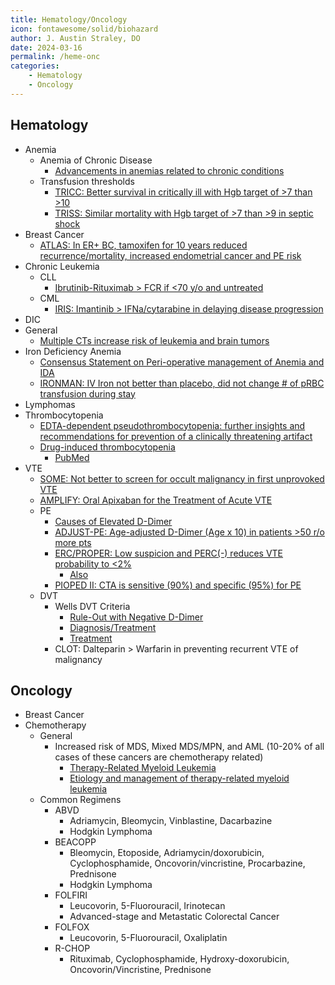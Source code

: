 ```yaml
---
title: Hematology/Oncology
icon: fontawesome/solid/biohazard
author: J. Austin Straley, DO
date: 2024-03-16
permalink: /heme-onc
categories:
    - Hematology
    - Oncology
---
```


## Hematology

- Anemia
    - Anemia of Chronic Disease
        - [Advancements in anemias related to chronic conditions][1]
    - Transfusion thresholds
        - [TRICC: Better survival in critically ill with Hgb target of >7 than >10][3]
        - [TRISS: Similar mortality with Hgb target of >7 than >9 in septic shock][4]
- Breast Cancer
    - [ATLAS: In ER+ BC, tamoxifen for 10 years reduced recurrence/mortality, increased endometrial cancer and PE risk][5]
- Chronic Leukemia
    - CLL
        - [Ibrutinib-Rituximab > FCR if <70 y/o and untreated][6]
    - CML
        - [IRIS: Imantinib > IFNa/cytarabine in delaying disease progression][7]
- DIC
- General
    - [Multiple CTs increase risk of leukemia and brain tumors][2]
- Iron Deficiency Anemia
    - [Consensus Statement on Peri-operative management of Anemia and IDA][8]
    - [IRONMAN: IV Iron not better than placebo, did not change # of pRBC transfusion during stay][9]
- Lymphomas
- Thrombocytopenia
    - [EDTA-dependent pseudothrombocytopenia: further insights and recommendations for prevention of a clinically threatening artifact][10]
    - [Drug-induced thrombocytopenia][11]
        - [PubMed][12]
- VTE
    - [SOME: Not better to screen for occult malignancy in first unprovoked VTE][13]
    - [AMPLIFY: Oral Apixaban for the Treatment of Acute VTE][14]
    - PE
        - [Causes of Elevated D-Dimer][15]
        - [ADJUST-PE: Age-adjusted D-Dimer (Age x 10) in patients >50 r/o more pts][16]
        - [ERC/PROPER: Low suspicion and PERC(-) reduces VTE probability to <2%][17]
            - [Also][20]
        - [PIOPED II: CTA is sensitive (90%) and specific (95%) for PE][18]
    - DVT
        - Wells DVT Criteria
            - [Rule-Out with Negative D-Dimer][19]
            - [Diagnosis/Treatment][21]
            - [Treatment][23]
        - CLOT: Dalteparin > Warfarin in preventing recurrent VTE of malignancy

## Oncology

- Breast Cancer
- Chemotherapy
    - General
        - Increased risk of MDS, Mixed MDS/MPN, and AML (10-20% of all cases of these cancers are chemotherapy related)
            - [Therapy-Related Myeloid Leukemia][22]
            - [Etiology and management of therapy-related myeloid leukemia][24]
    - Common Regimens
        - ABVD
            - Adriamycin, Bleomycin, Vinblastine, Dacarbazine
            - Hodgkin Lymphoma
        - BEACOPP
            - Bleomycin, Etoposide, Adriamycin/doxorubicin, Cyclophosphamide, Oncovorin/vincristine, Procarbazine, Prednisone
            - Hodgkin Lymphoma
        - FOLFIRI
            - Leucovorin, 5-Fluorouracil, Irinotecan
            - Advanced-stage and Metastatic Colorectal Cancer
        - FOLFOX
            - Leucovorin, 5-Fluorouracil, Oxaliplatin
        - R-CHOP
            - Rituximab, Cyclophosphamide, Hydroxy-doxorubicin, Oncovorin/Vincristine, Prednisone

[1]: https://pubmed.ncbi.nlm.nih.gov/20618092/
[2]: https://www.thelancet.com/journals/lancet/article/PIIS0140-6736(12)60815-0/fulltext/
[3]: https://pubmed.ncbi.nlm.nih.gov/9971864/{:target="_blank"}
[4]: https://pubmed.ncbi.nlm.nih.gov/25270275/{:target="_blank"}
[5]: https://pubmed.ncbi.nlm.nih.gov/23219286/{:target="_blank"}
[6]: https://pubmed.ncbi.nlm.nih.gov/31365801/{:target="_blank"}
[7]: https://pubmed.ncbi.nlm.nih.gov/12637609/{:target="_blank"}
[8]: https://associationofanaesthetists-publications.onlinelibrary.wiley.com/doi/10.1111/anae.13773/
[9]: https://pubmed.ncbi.nlm.nih.gov/27686346/{:target="_blank"}
[10]: https://pubmed.ncbi.nlm.nih.gov/22868791/{:target="_blank"}
[11]: https://pubmed.ncbi.nlm.nih.gov/20008194/{:target="_blank"}
[12]: https://www.ncbi.nlm.nih.gov/pmc/articles/PMC4413903/
[13]: https://www.nejm.org/doi/full/10.1056/NEJMoa1506623/
[14]: https://www.nejm.org/doi/full/10.1056/NEJMoa1302507/
[15]: https://www.njmonline.nl/article_ft.php?a=1790&d=1189&i=201
[16]: https://pubmed.ncbi.nlm.nih.gov/24643601/{:target="_blank"}
[17]: https://pubmed.ncbi.nlm.nih.gov/18318689/{:target="_blank"}
[18]: https://pubmed.ncbi.nlm.nih.gov/16738268/{:target="_blank"}
[19]: https://www.nejm.org/doi/full/10.1056/NEJMoa023153/
[20]: https://pubmed.ncbi.nlm.nih.gov/29450523/{:target="_blank"}
[21]: https://pubmed.ncbi.nlm.nih.gov/17060659/{:target="_blank"}
[22]: https://pubmed.ncbi.nlm.nih.gov/18692692/{:target="_blank"}
[23]: https://pubmed.ncbi.nlm.nih.gov/22315257/{:target="_blank"}
[24]: https://pubmed.ncbi.nlm.nih.gov/18024664/{:target="_blank"}
